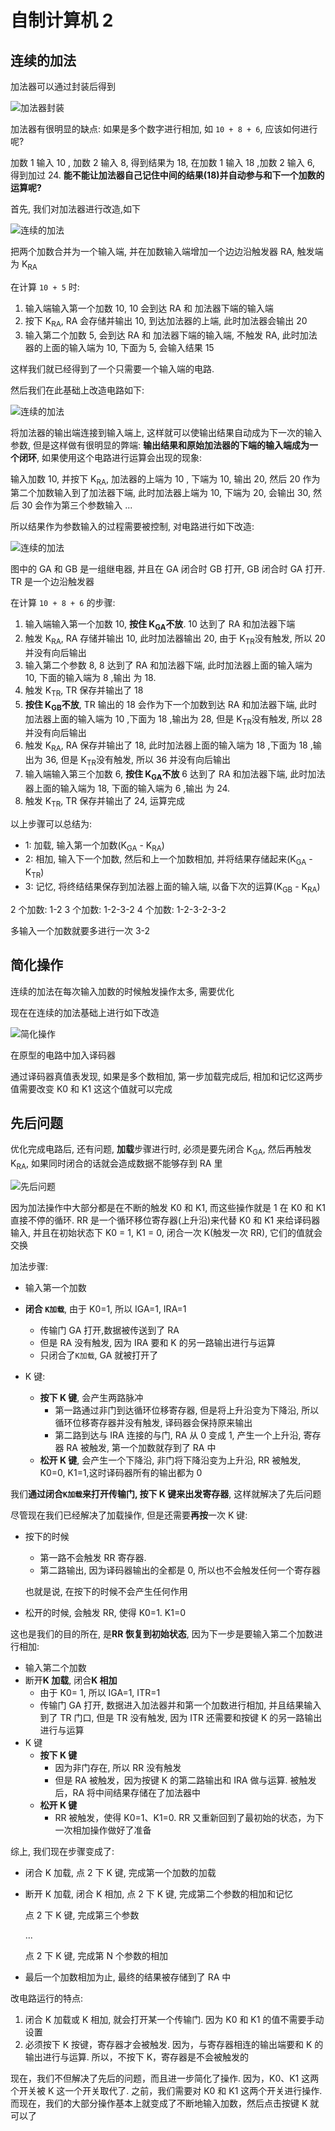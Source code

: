 # 自制计算机 2

## 连续的加法

加法器可以通过封装后得到

![加法器封装](res/加法器封装.png)

加法器有很明显的缺点: 如果是多个数字进行相加, 如 `10 + 8 + 6`, 应该如何进行呢?

加数 1 输入 10 , 加数 2 输入 8, 得到结果为 18, 在加数 1 输入 18 ,加数 2 输入 6, 得到加过 24. **能不能让加法器自己记住中间的结果(18)并自动参与和下一个加数的运算呢?**

首先, 我们对加法器进行改造,如下

![连续的加法](res/连续的加法1.png)

把两个加数合并为一个输入端, 并在加数输入端增加一个边边沿触发器 RA, 触发端为 K<sub>RA</sub>

在计算 `10 + 5` 时:

1. 输入端输入第一个加数 10, 10 会到达 RA 和 加法器下端的输入端
2. 按下 K<sub>RA</sub>, RA 会存储并输出 10, 到达加法器的上端, 此时加法器会输出 20
3. 输入第二个加数 5, 会到达 RA 和 加法器下端的输入端, 不触发 RA, 此时加法器的上面的输入端为 10, 下面为 5, 会输入结果 15

这样我们就已经得到了一个只需要一个输入端的电路.

然后我们在此基础上改造电路如下:

![连续的加法](res/连续的加法2.png)

将加法器的输出端连接到输入端上, 这样就可以使输出结果自动成为下一次的输入参数, 但是这样做有很明显的弊端: **输出结果和原始加法器的下端的输入端成为一个闭环**, 如果使用这个电路进行运算会出现的现象:

输入加数 10, 并按下 K<sub>RA</sub>, 加法器的上端为 10 , 下端为 10, 输出 20, 然后 20 作为第二个加数输入到了加法器下端, 此时加法器上端为 10, 下端为 20, 会输出 30, 然后 30 会作为第三个参数输入 ...

所以结果作为参数输入的过程需要被控制, 对电路进行如下改造:

![连续的加法](res/连续的加法3.png)

图中的 GA 和 GB 是一组继电器, 并且在 GA 闭合时 GB 打开, GB 闭合时 GA 打开. TR 是一个边沿触发器

在计算 `10 + 8 + 6` 的步骤:

1. 输入端输入第一个加数 10, **按住 K<sub>GA</sub>不放**. 10 达到了 RA 和加法器下端
2. 触发 K<sub>RA</sub>, RA 存储并输出 10, 此时加法器输出 20, 由于 K<sub>TR</sub>没有触发, 所以 20 并没有向后输出
3. 输入第二个参数 8, 8 达到了 RA 和加法器下端, 此时加法器上面的输入端为 10, 下面的输入端为 8 ,输出 为 18.
4. 触发 K<sub>TR</sub>, TR 保存并输出了 18
5. **按住 K<sub>GB</sub>不放**, TR 输出的 18 会作为下一个加数到达 RA 和加法器下端, 此时加法器上面的输入端为 10 ,下面为 18 ,输出为 28, 但是 K<sub>TR</sub>没有触发, 所以 28 并没有向后输出
6. 触发 K<sub>RA</sub>, RA 保存并输出了 18, 此时加法器上面的输入端为 18 ,下面为 18 ,输出为 36, 但是 K<sub>TR</sub>没有触发, 所以 36 并没有向后输出
7. 输入端输入第三个加数 6, **按住 K<sub>GA</sub>不放** 6 达到了 RA 和加法器下端, 此时加法器上面的输入端为 18, 下面的输入端为 6 ,输出 为 24.
8. 触发 K<sub>TR</sub>, TR 保存并输出了 24, 运算完成

以上步骤可以总结为:

-   1: 加载, 输入第一个加数(K<sub>GA</sub> - K<sub>RA</sub>)
-   2: 相加, 输入下一个加数, 然后和上一个加数相加, 并将结果存储起来(K<sub>GA</sub> - K<sub>TR</sub>)
-   3: 记忆, 将终结结果保存到加法器上面的输入端, 以备下次的运算(K<sub>GB</sub> - K<sub>RA</sub>)

2 个加数: 1-2
3 个加数: 1-2-3-2
4 个加数: 1-2-3-2-3-2

多输入一个加数就要多进行一次 3-2

## 简化操作

连续的加法在每次输入加数的时候触发操作太多, 需要优化

现在在连续的加法基础上进行如下改造

![简化操作](res/简化操作1.png)

在原型的电路中加入译码器

通过译码器真值表发现, 如果是多个数相加, 第一步加载完成后, 相加和记忆这两步值需要改变 K0 和 K1 这这个值就可以完成

## 先后问题

优化完成电路后, 还有问题, **加载**步骤进行时, 必须是要先闭合 K<sub>GA</sub>, 然后再触发 K<sub>RA</sub>, 如果同时闭合的话就会造成数据不能够存到 RA 里

![先后问题](res/先后问题.png)

因为加法操作中大部分都是在不断的触发 K0 和 K1, 而这些操作就是 1 在 K0 和 K1 直接不停的循环. RR 是一个循环移位寄存器(上升沿)来代替 K0 和 K1 来给译码器输入, 并且在初始状态下 K0 = 1, K1 = 0, 闭合一次 K(触发一次 RR), 它们的值就会交换

加法步骤:

-   输入第一个加数
-   **闭合 `K加载`**, 由于 K0=1, 所以 IGA=1, IRA=1
    -   传输门 GA 打开,数据被传送到了 RA
    -   但是 RA 没有触发, 因为 IRA 要和 K 的另一路输出进行与运算
    -   只闭合了`K加载`, GA 就被打开了
-   K 键:

    -   **按下 K 键**, 会产生两路脉冲
        -   第一路通过非门到达循环位移寄存器, 但是将上升沿变为下降沿, 所以循环位移寄存器并没有触发, 译码器会保持原来输出
        -   第二路到达与 IRA 连接的与门, RA 从 0 变成 1, 产生一个上升沿, 寄存器 RA 被触发, 第一个加数就存到了 RA 中
    -   **松开 K 键**, 会产生一个下降沿, 非门将下降沿变为上升沿, RR 被触发, K0=0, K1=1,这时译码器所有的输出都为 0

我们**通过闭合`K加载`来打开传输门, 按下 K 键来出发寄存器**, 这样就解决了先后问题

尽管现在我们已经解决了加载操作, 但是还需要**再按**一次 K 键:

-   按下的时候

    -   第一路不会触发 RR 寄存器.
    -   第二路输出, 因为译码器输出的全都是 0, 所以也不会触发任何一个寄存器

    也就是说, 在按下的时候不会产生任何作用

-   松开的时候, 会触发 RR, 使得 K0=1. K1=0

这也是我们的目的所在, 是**RR 恢复到初始状态**, 因为下一步是要输入第二个加数进行相加:

-   输入第二个加数
-   断开**K 加载**, 闭合**K 相加**
    -   由于 K0= 1, 所以 IGA=1, ITR=1
    -   传输门 GA 打开, 数据进入加法器并和第一个加数进行相加, 并且结果输入到了 TR 门口, 但是 TR 没有触发, 因为 ITR 还需要和按键 K 的另一路输出进行与运算
-   K 键
    -   **按下 K 键**
        -   因为非门存在, 所以 RR 没有触发
        -   但是 RA 被触发，因为按键 K 的第二路输出和 IRA 做与运算. 被触发后，RA 将中间结果存储在了加法器中
    -   **松开 K 键**
        -   RR 被触发，使得 K0=1、K1=0. RR 又重新回到了最初始的状态，为下一次相加操作做好了准备

综上, 我们现在步骤变成了:

-   闭合 K 加载, 点 2 下 K 键, 完成第一个加数的加载
-   断开 K 加载, 闭合 K 相加, 点 2 下 K 键, 完成第二个参数的相加和记忆

    点 2 下 K 键, 完成第三个参数

    ...

    点 2 下 K 键, 完成第 N 个参数的相加

-   最后一个加数相加为止, 最终的结果被存储到了 RA 中

改电路运行的特点:

1. 闭合 K 加载或 K 相加, 就会打开某一个传输门. 因为 K0 和 K1 的值不需要手动设置
2. 必须按下 K 按键，寄存器才会被触发. 因为，与寄存器相连的输出端要和 K 的输出进行与运算. 所以，不按下 K，寄存器是不会被触发的

现在，我们不但解决了先后的问题，而且进一步简化了操作.
因为，K0、K1 这两个开关被 K 这一个开关取代了.
之前，我们需要对 K0 和 K1 这两个开关进行操作.
而现在，我们的大部分操作基本上就变成了不断地输入加数，然后点击按键 K 就可以了
